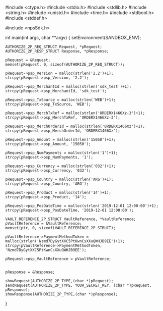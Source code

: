 #include <ctype.h>
#include <stdio.h>
#include <stdlib.h>
#include <string.h>
#include <unistd.h>
#include <time.h>
#include <stdbool.h>
#include <stddef.h>

#include <npsSdk.h>

int main(int argc, char **argv) {
    setEnvironment(SANDBOX_ENV);

    AUTHORIZE_2P_REQ_STRUCT Request, *pRequest;
    AUTHORIZE_2P_RESP_STRUCT Response, *pResponse;

    pRequest = &Request;
    memset(pRequest, 0, sizeof(AUTHORIZE_2P_REQ_STRUCT));

    pRequest->psp_Version = malloc(strlen('2.2')+1);
    strcpy(pRequest->psp_Version, '2.2');

    pRequest->psp_MerchantId = malloc(strlen('sdk_test')+1);
    strcpy(pRequest->psp_MerchantId, 'sdk_test');

    pRequest->psp_TxSource = malloc(strlen('WEB')+1);
    strcpy(pRequest->psp_TxSource, 'WEB');

    pRequest->psp_MerchTxRef = malloc(strlen('ORDERX1466Xz-3')+1);
    strcpy(pRequest->psp_MerchTxRef, 'ORDERX1466Xz-3');

    pRequest->psp_MerchOrderId = malloc(strlen('ORDERX1466Xz')+1);
    strcpy(pRequest->psp_MerchOrderId, 'ORDERX1466Xz');

    pRequest->psp_Amount = malloc(strlen('15050')+1);
    strcpy(pRequest->psp_Amount, '15050');

    pRequest->psp_NumPayments = malloc(strlen('1')+1);
    strcpy(pRequest->psp_NumPayments, '1');

    pRequest->psp_Currency = malloc(strlen('032')+1);
    strcpy(pRequest->psp_Currency, '032');

    pRequest->psp_Country = malloc(strlen('ARG')+1);
    strcpy(pRequest->psp_Country, 'ARG');

    pRequest->psp_Product = malloc(strlen('14')+1);
    strcpy(pRequest->psp_Product, '14');

    pRequest->psp_PosDateTime = malloc(strlen('2019-12-01 12:00:00')+1);
    strcpy(pRequest->psp_PosDateTime, '2019-12-01 12:00:00');

    VAULT_REFERENCE_2P_STRUCT VaultReference, *VaultReference;
    pVaultReference = &VaultReference;
    memset(ptr, 0, sizeof(VAULT_REFERENCE_2P_STRUCT);

    pVaultReference->PaymentMethodToken = malloc(strlen('Nzmd7DyGytXXC5PtKwnCsXXuQWHJB9EE')+1);
    strcpy(pVaultReference->PaymentMethodToken, 'Nzmd7DyGytXXC5PtKwnCsXXuQWHJB9EE');

    pRequest->psp_VaultReference = pVaultReference;


    pResponse = &Response;

    showRequest(AUTHORIZE_2P_TYPE,(char *)pRequest);
    sendRequest(AUTHORIZE_2P_TYPE, YOUR_SECRET_KEY, (char *)pRequest, pResponse);
    showResponse(AUTHORIZE_2P_TYPE,(char *)pResponse);
}
